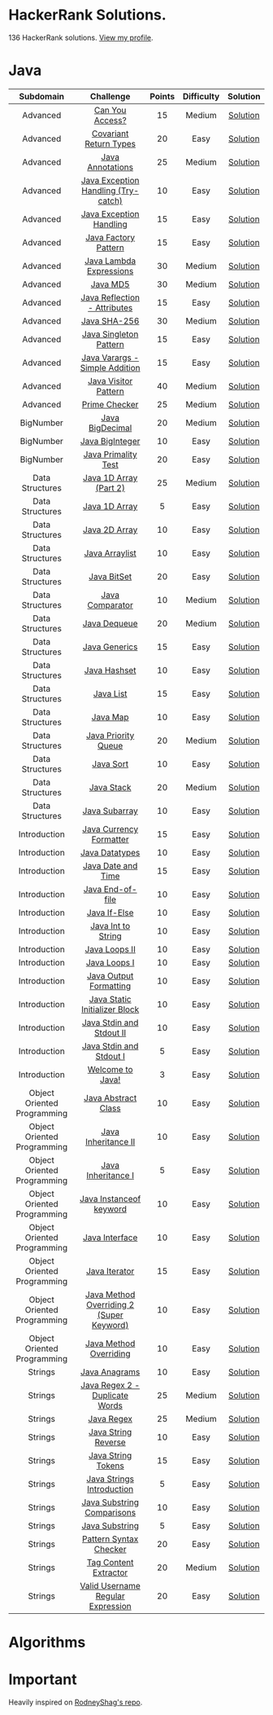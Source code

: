 # HackerRank Solutions.
136 HackerRank solutions. [View my profile](https://www.hackerrank.com/charlie2634).

# Java

| Subdomain | Challenge | Points | Difficulty | Solution |
|:---:|:---:|:---:|:---:|:---:|
Advanced | [Can You Access?](https://www.hackerrank.com/challenges/can-you-access/problem) | 15 | Medium | [Solution](./src/java/advanced/can_you_access/Solution.java)
Advanced | [Covariant Return Types](https://www.hackerrank.com/challenges/java-covariance/problem) | 20 | Easy | [Solution](./src/java/advanced/covariant_return_types/Solution.java)
Advanced | [Java Annotations](https://www.hackerrank.com/challenges/java-annotations/problem) | 25 | Medium | [Solution](./src/java/advanced/java_annotations/Solution.java)
Advanced | [Java Exception Handling (Try-catch)](https://www.hackerrank.com/challenges/java-exception-handling-try-catch/problem) | 10 | Easy | [Solution](./src/java/advanced/java_exception_handling_try_catch/Solution.java)
Advanced | [Java Exception Handling](https://www.hackerrank.com/challenges/java-exception-handling/problem) | 15 | Easy | [Solution](./src/java/advanced/java_exception_handling/Solution.java)
Advanced | [Java Factory Pattern](https://www.hackerrank.com/challenges/java-factory/problem) | 15 | Easy | [Solution](./src/java/advanced/java_factory_pattern/Solution.java)
Advanced | [Java Lambda Expressions](https://www.hackerrank.com/challenges/java-lambda-expressions/problem) | 30 | Medium | [Solution](./src/java/advanced/java_lambda_expressions/Solution.java)
Advanced | [Java MD5](https://www.hackerrank.com/challenges/java-md5/problem) | 30 | Medium | [Solution](./src/java/advanced/java_md5/Solution.java)
Advanced | [Java Reflection - Attributes](https://www.hackerrank.com/challenges/java-reflection-attributes/problem) | 15 | Easy | [Solution](./src/java/advanced/java_reflection/Solution.java)
Advanced | [Java SHA-256](https://www.hackerrank.com/challenges/sha-256/problem) | 30 | Medium | [Solution](./src/java/advanced/java_sha_256/Solution.java)
Advanced | [Java Singleton Pattern](https://www.hackerrank.com/challenges/java-singleton/problem) | 15 | Easy | [Solution](./src/java/advanced/java_singleton_pattern/Solution.java)
Advanced | [Java Varargs - Simple Addition](https://www.hackerrank.com/challenges/simple-addition-varargs/problem) | 15 | Easy | [Solution](./src/java/advanced/java_varargs_simple_addition/Solution.java)
Advanced | [Java Visitor Pattern](https://www.hackerrank.com/challenges/java-vistor-pattern/problem) | 40 | Medium | [Solution](./src/java/advanced/java_visitorn_pattern/Solution.java)
Advanced | [Prime Checker](https://www.hackerrank.com/challenges/prime-checker/problem) | 25 | Medium | [Solution](./src/java/advanced/prime_checker/Solution.java)
BigNumber | [Java BigDecimal](https://www.hackerrank.com/challenges/java-bigdecimal/problem) | 20 | Medium | [Solution](./src/java/bignumber/java_bigdecimal/Solution.java)
BigNumber | [Java BigInteger](https://www.hackerrank.com/challenges/java-biginteger/problem) | 10 | Easy | [Solution](./src/java/bignumber/java_biginteger/Solution.java)
BigNumber | [Java Primality Test](https://www.hackerrank.com/challenges/java-primality-test/problem) | 20 | Easy | [Solution](./src/java/bignumber/primality_test/Solution.java)
Data Structures | [Java 1D Array (Part 2)](https://www.hackerrank.com/challenges/java-1d-array/problem) | 25 | Medium | [Solution](./src/java/data_structures/java_1d_array_part_2/Solution.java)
Data Structures | [Java 1D Array](https://www.hackerrank.com/challenges/java-1d-array-introduction/problem) | 5 | Easy | [Solution](./src/java/data_structures/java_1d_array/Solution.java)
Data Structures | [Java 2D Array](https://www.hackerrank.com/challenges/java-2d-array/problem) | 10 | Easy | [Solution](./src/java/data_structures/java_2d_array/Solution.java)
Data Structures | [Java Arraylist](https://www.hackerrank.com/challenges/java-arraylist/submissions/code/267247340) | 10 | Easy | [Solution](./src/java/data_structures/java_arraylist/Solution.java)
Data Structures | [Java BitSet](https://www.hackerrank.com/challenges/java-bitset/problem) | 20 | Easy | [Solution](./src/java/data_structures/java_bitset/Solution.java)
Data Structures | [Java Comparator](https://www.hackerrank.com/challenges/java-comparator/problem) | 10 | Medium | [Solution](./src/java/data_structures/java_comparator/Solution.java)
Data Structures | [Java Dequeue](https://www.hackerrank.com/challenges/java-dequeue/problem) | 20 | Medium | [Solution](./src/java/data_structures/java_dequeue/Solution.java)
Data Structures | [Java Generics](https://www.hackerrank.com/challenges/java-generics/problem) | 15 | Easy | [Solution](./src/java/data_structures/java_generics/Solution.java)
Data Structures | [Java Hashset](https://www.hackerrank.com/challenges/java-hashset/problem) | 10 | Easy | [Solution](./src/java/data_structures/java_hashset/Solution.java)
Data Structures | [Java List](https://www.hackerrank.com/challenges/java-list/problem) | 15 | Easy | [Solution](./src/java/data_structures/java_list/Solution.java)
Data Structures | [Java Map](https://www.hackerrank.com/challenges/phone-book/problem) | 10 | Easy | [Solution](./src/java/data_structures/java_map/Solution.java)
Data Structures | [Java Priority Queue](https://www.hackerrank.com/challenges/java-priority-queue/problem) | 20 | Medium | [Solution](./src/java/data_structures/java_priority_queue/Solution.java)
Data Structures | [Java Sort](https://www.hackerrank.com/challenges/java-sort/problem) | 10 | Easy | [Solution](./src/java/data_structures/java_sort/Solution.java)
Data Structures | [Java Stack](https://www.hackerrank.com/challenges/java-stack/problem) | 20 | Medium | [Solution](./src/java/data_structures/java_stack/Solution.java)
Data Structures | [Java Subarray](https://www.hackerrank.com/challenges/java-negative-subarray/problem) | 10 | Easy | [Solution](./src/java/data_structures/java_subarray/Solution.java)
Introduction | [Java Currency Formatter](https://www.hackerrank.com/challenges/java-currency-formatter/problem) | 15 | Easy | [Solution](./src/java/introduction/java_currency_formatter/Solution.java)
Introduction | [Java Datatypes](https://www.hackerrank.com/challenges/java-datatypes/problem) | 10 | Easy | [Solution](./src/java/introduction/java_datatypes/Solution.java)
Introduction | [Java Date and Time](https://www.hackerrank.com/challenges/java-date-and-time/problem)| 15 | Easy | [Solution](./src/java/introduction/java_date_and_time/Solution.java)
Introduction | [Java End-of-file](https://www.hackerrank.com/challenges/java-end-of-file/problem) | 10 | Easy | [Solution](./src/java/introduction/java_end_of_file/Solution.java)
Introduction | [Java If-Else](https://www.hackerrank.com/challenges/java-if-else/problem) | 10 | Easy | [Solution](./src/java/introduction/java_if_else/Solution.java)
Introduction | [Java Int to String](https://www.hackerrank.com/challenges/java-int-to-string/problem) | 10 | Easy | [Solution](./src/java/introduction/java_int_to_string/Solution.java)
Introduction | [Java Loops II](https://www.hackerrank.com/challenges/java-loops/problem) | 10 | Easy | [Solution](./src/java/introduction/java_loops_II/Solution.java)
Introduction | [Java Loops I](https://www.hackerrank.com/challenges/java-loops-i/problem) | 10 | Easy | [Solution](./src/java/introduction/java_loops_I/Solution.java)
Introduction | [Java Output Formatting](https://www.hackerrank.com/challenges/java-output-formatting/problem) | 10 | Easy | [Solution](./src/java/introduction/java_output_formatting/Solution.java)
Introduction | [Java Static Initializer Block](https://www.hackerrank.com/challenges/java-static-initializer-block/problem) | 10 | Easy | [Solution](./src/java/introduction/java_static_initializer_block/Solution.java)
Introduction | [Java Stdin and Stdout II](https://www.hackerrank.com/challenges/java-stdin-stdout/problem) | 10 | Easy | [Solution](./src/java/introduction/java_stdin_and_stdout_II/Solution.java)
Introduction | [Java Stdin and Stdout I](https://www.hackerrank.com/challenges/java-stdin-and-stdout-1/problem) | 5 | Easy | [Solution](./src/java/introduction/java_stdin_and_stdout_I/Solution.java)
Introduction | [Welcome to Java!](https://www.hackerrank.com/challenges/welcome-to-java/problem)  | 3 | Easy | [Solution](./src/java/introduction/welcome_to_java/Solution.java)
Object Oriented Programming | [Java Abstract Class](https://www.hackerrank.com/challenges/java-abstract-class/problem) | 10 | Easy | [Solution](./src/java/object_oriented_programming/java_abstract_class/Solution.java)
Object Oriented Programming | [Java Inheritance II](https://www.hackerrank.com/challenges/java-inheritance-2/problem) | 10 | Easy | [Solution](./src/java/object_oriented_programming/java_inheritance_ii/Solution.java)
Object Oriented Programming | [Java Inheritance I](https://www.hackerrank.com/challenges/java-inheritance-1/problem) | 5 | Easy | [Solution](./src/java/object_oriented_programming/java_inheritance_i/Solution.java)
Object Oriented Programming | [Java Instanceof keyword](https://www.hackerrank.com/challenges/java-instanceof-keyword/problem) | 10 | Easy | [Solution](./src/java/object_oriented_programming/java_instanceof_keyword/Solution.java)
Object Oriented Programming | [Java Interface](https://www.hackerrank.com/challenges/java-interface/problem) | 10 | Easy | [Solution](./src/java/object_oriented_programming/java_interface/Solution.java)
Object Oriented Programming | [Java Iterator](https://www.hackerrank.com/challenges/java-iterator/problem) | 15 | Easy | [Solution](./src/java/object_oriented_programming/java_iterator/Solution.java)
Object Oriented Programming | [Java Method Overriding 2 (Super Keyword)](https://www.hackerrank.com/challenges/java-method-overriding-2-super-keyword/problem) | 10 | Easy | [Solution](./src/java/object_oriented_programming/java_method_overriding_2/Solution.java)
Object Oriented Programming | [Java Method Overriding](https://www.hackerrank.com/challenges/java-method-overriding/problem) | 10 | Easy | [Solution](./src/java/object_oriented_programming/java_method_overriding/Solution.java)
Strings | [Java Anagrams](https://www.hackerrank.com/challenges/java-anagrams/problem) | 10 | Easy | [Solution](./src/java/strings/java_anagrams/Solution.java)
Strings | [Java Regex 2 - Duplicate Words](https://www.hackerrank.com/challenges/duplicate-word/problem) | 25 | Medium | [Solution](./src/java/strings/java_regex_2_duplicate_word/Solution.java)
Strings | [Java Regex](https://www.hackerrank.com/challenges/java-regex/problem) | 25 | Medium | [Solution](./src/java/strings/java_regex/Solution.java)
Strings | [Java String Reverse](https://www.hackerrank.com/challenges/java-string-reverse/problem) | 10 | Easy | [Solution](./src/java/strings/java_string_reverse/Solution.java)
Strings | [Java String Tokens](https://www.hackerrank.com/challenges/java-string-tokens/problem) | 15 | Easy | [Solution](./src/java/strings/java_string_tokens/Solution.java)
Strings | [Java Strings Introduction](https://www.hackerrank.com/challenges/java-strings-introduction/problem) | 5 | Easy | [Solution](./src/java/strings/java_strings_introduction/Solution.java)
Strings | [Java Substring Comparisons](https://www.hackerrank.com/challenges/java-string-compare/problem) | 10 | Easy | [Solution](./src/java/strings/java_substring_comparisons/Solution.java)
Strings | [Java Substring](https://www.hackerrank.com/challenges/java-substring/problem) | 5 | Easy | [Solution](./src/java/strings/java_substring/Solution.java)
Strings | [Pattern Syntax Checker](https://www.hackerrank.com/challenges/pattern-syntax-checker/problem) | 20 | Easy | [Solution](./src/java/strings/pattern_syntax_checker/Solution.java)
Strings | [Tag Content Extractor](https://www.hackerrank.com/challenges/tag-content-extractor/problem) | 20 | Medium | [Solution](./src/java/strings/tag_content_extractor/Solution.java)
Strings | [Valid Username Regular Expression](https://www.hackerrank.com/challenges/valid-username-checker/problem) | 20 | Easy | [Solution](./src/java/strings/valid_username_regular_expression/Solution.java)

# Algorithms




# Important
Heavily inspired on [RodneyShag's repo](https://github.com/RodneyShag/HackerRank_solutions).
